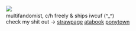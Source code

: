 ⠀⠀⠀⠀![](https://komarev.com/ghpvc/?username=zyvism&color=7a7a7a&style=flat-square&label=hey)<br>
⠀⠀⠀⠀multifandomist, c/h freely & ships iwcuf (^_^)<br>
⠀⠀⠀⠀check my shit out -> <a href="https://niightshaded.straw.page/">strawpage</a> <a href="https://spwn.atabook.org">atabook</a> <a href="https://rentry.co/platonicskgo">ponytown</a>

